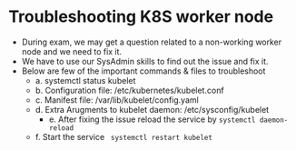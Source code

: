 # Troubleshooting K8S worker node

* During exam, we may get a question related to a non-working worker node and we need to fix it. 
* We have to use our SysAdmin skills to find out the issue and fix it. 
* Below are few of the important commands & files to troubleshoot
	* a. systemctl status kubelet
	* b. Configuration file: /etc/kubernetes/kubelet.conf
	* c. Manifest file: /var/lib/kubelet/config.yaml
	* d. Extra Arugments to kubelet daemon: /etc/sysconfig/kubelet
        * e. After fixing the issue reload the service by ``` systemctl daemon-reload ```
	* f. Start the service ```  systemctl restart kubelet ```
